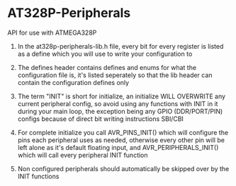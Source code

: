 # AT328P-Peripherals
API for use with ATMEGA328P

1) In the at328p-peripherals-lib.h file, every bit for every register is listed as a define which you 
will use to write your configuration to

2) The defines header contains defines and enums for what the configuration file is, it's listed seperately
so that the lib header can contain the configuration defines only

3) The term "INIT" is short for initialize, an initialize WILL OVERWRITE any current peripheral config,
so avoid using any functions with INIT in it during your main loop, the exception being any GPIO (DDR/PORT/PIN)
configs because of direct bit writing instructions SBI/CBI

4) For complete initialize you call AVR_PINS_INIT() which will configure the pins each peripheral uses as needed,
otherwise every other pin will be left alone as it's default floating input, and AVR_PERIPHERALS_INIT() which will
call every peripheral INIT function

5) Non configured peripherals should automatically be skipped over by the INIT functions
